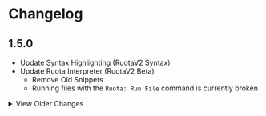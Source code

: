 # Changelog
## 1.5.0
- Update Syntax Highlighting (RuotaV2 Syntax)
- Update Ruota Interpreter (RuotaV2 Beta)
	- Remove Old Snippets
	- Running files with the `Ruota: Run File` command is currently broken

<details>
	<summary>View Older Changes</summary>

## 1.4.12
- Update Ruota Interpreter
- Add JSONTree Snippets

## 1.4.11
- Change links to new repository

## 1.4.10
- Update Ruota Logos
- Update Ruota Interpreter
- Add IOService Snippets
- Update Network Snippets
- Update Socket Snippets

## 1.3.10
- Update Ruota Interpreter
- Update WinSock Snippets (WinSock has been replaced by Network)

## 1.3.9
- Fix Bug that broke Highlighting

## 1.3.8
- Update Ruota Interpreter
- Update Text Highlighting
- Modify `source` link on README.md

## 1.2.8
- Update Ruota Interpreter
- Fix Object Snippets

## 1.2.7
- Update About Source
- Fix Trigonometry Snippets with improper placeholders

## 1.2.6
- Fixed Trigonometry Snippets with improper prefixes

## 1.2.5
- Update Banner to higher-resolution
- Add Snippets for Objects
- Add Snippets for Variables
- Add Snippets for Math
- Add Snippets for Print, Printl and Eval

## 1.1.5
- Add Snippets for general functions
- Add Snippets for Strings
- Add Snippets for Arrays
- Add Snippets for Winsock
- Add Snippets for System
- Add Snippets for Map
- Add Snippets for LinkedList
- Add Snippets for File

(snippets are only available for documented stuff, there's still a lot of things that are undocumented)

## 0.1.5
- Add `Ruota: Run` command to run current file with `ruota.exe`

## 0.0.2
- Add Extension Icon lol

## 0.0.1
- Where it all began

</details>
